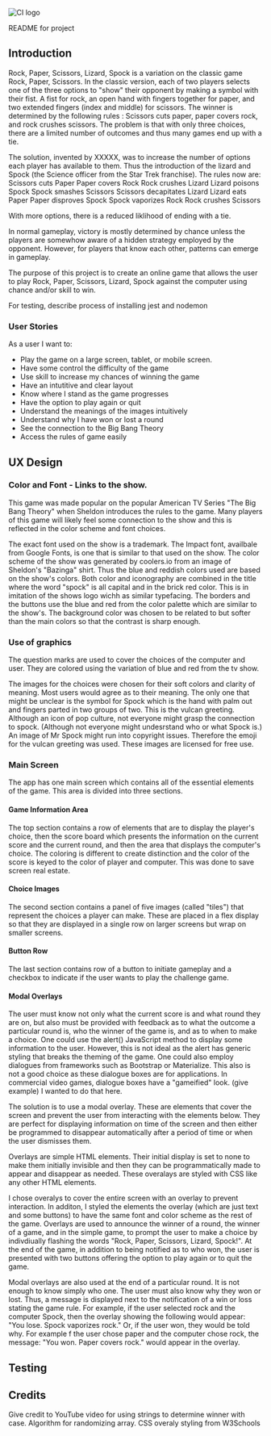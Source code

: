 ![CI logo](https://codeinstitute.s3.amazonaws.com/fullstack/ci_logo_small.png)

README for project


## Introduction
Rock, Paper, Scissors, Lizard, Spock is a variation on the classic game Rock, Paper, Scissors. In the classic version, each of two players selects one of the three options to "show" their opponent by making a symbol with their fist. A fist for rock, an open hand with fingers together for paper, and two extended fingers (index and middle) for scissors. The winner is determined by the following rules : Scissors cuts paper, paper covers rock, and rock crushes scissors. The problem is that with only three choices, there are a limited number of outcomes and thus many games end up with a tie.

The solution, invented by XXXXX, was to increase the number of options each player has available to them. Thus the introduction of the lizard and Spock (the Science officer from the Star Trek franchise). The rules now are:
Scissors cuts Paper
Paper covers Rock
Rock crushes Lizard
Lizard poisons Spock
Spock smashes Scissors
Scissors decapitates Lizard
Lizard eats Paper
Paper disproves Spock
Spock vaporizes Rock
Rock crushes Scissors

With more options, there is a reduced liklihood of ending with a tie.

In normal gameplay, victory is mostly determined by chance unless the players are somewhow aware of a hidden strategy employed by the opponent. However, for players that know each other, patterns can emerge in gameplay.

The purpose of this project is to create an online game that allows the user to play Rock, Paper, Scissors, Lizard, Spock against the computer using chance and/or skill to win.

For testing, describe process of installing jest and nodemon
### User Stories

As a user I want to:
+ Play the game on a large screen, tablet, or mobile screen.
+ Have some control the difficulty of the game
+ Use skill to increase my chances of winning the game
+ Have an intutitive and clear layout
+ Know where I stand as the game progresses
+ Have the option to play again or quit
+ Understand the meanings of the images intuitively
+ Understand why I have won or lost a round
+ See the connection to the Big Bang Theory
+ Access the rules of game easily

## UX Design

### Color and Font - Links to the show.
This game was made popular on the popular American TV Series "The Big Bang Theory" when Sheldon introduces the rules to the game. Many players of this game will likely feel some connection to the show and this is reflected in the color scheme and font choices.

The exact font used on the show is a trademark. The Impact font, availbale from Google Fonts, is one that is similar to that used on the show. The color scheme of the show was generated by coolers.io from an image of Sheldon's "Bazinga" shirt. Thus the blue and reddish colors used are based on the show's colors. Both color and iconography are combined in the title where the word "spock" is all capital and in the brick red color. This is in imitation of the shows logo wichh as similar typefacing. The borders and the buttons use the blue and red from the color palette which are similar to the show's. The background color was chosen to be related to but softer than the main colors so that the contrast is sharp enough.

### Use of graphics
The question marks are used to cover the choices of the computer and user. They are colored using the variation of blue and red from the tv show.

The images for the choices were chosen for their soft colors and clarity of meaning. Most users would agree as to their meaning. The only one that might be unclear is the symbol for Spock which is the hand with palm out and fingers parted in two groups of two. This is the vulcan greeting. Although an icon of pop culture, not everyone might grasp the connection to spock. (Although not everyone might undesrstand who or what Spock is.) An image of Mr Spock might run into copyright issues. Therefore the emoji for the vulcan greeting was used. These images are licensed for free use.

### Main Screen
The app has one main screen which contains all of the essential elements of the game. This area is divided into three sections. 

#### Game Information Area
The top section contains a row of elements that are to display the player's choice, then the score board which presents the information on the current score and the current round, and then the area that displays the computer's choice. The coloring is different to create distinction and the color of the score is keyed to the color of player and computer. This was done to save screen real estate. 

#### Choice Images
The second section contains a panel of five images (called "tiles") that represent the choices a player can make. These are placed in a flex display so that they are displayed in a single row on larger screens but wrap on smaller screens.

#### Button Row
The last section contains row of a button to initiate gameplay and a checkbox to indicate if the user wants to play the challenge game.

#### Modal Overlays
The user must know not only what the current score is and what round they are on, but also must be provided with feedback as to what the outcome a particular round is, who the winner of the game is, and as to when to make a choice. One could use the alert() JavaScript method to display some information to the user. However, this is not ideal as the alert has generic styling that breaks the theming of the game. One could also employ dialogues from frameworks such as Bootstrap or Materialize. This also is not a good choice as these dialogue boxes are for applications. In commercial video games, dialogue boxes have a "gameified" look. (give example) I wanted to do that here.

The solution is to use a modal overlay. These are elements that cover the screen and prevent the user from interacting with the elements below. They are perfect for displaying information on time of the screen and then either be programmed to disappear automatically after a period of time or when the user dismisses them.

Overlays are simple HTML elements. Their initial display is set to none to make them initially invisible and then they can be programmatically made to appear and disappear as needed. These overalays are styled with CSS like any other HTML elements.

I chose overalys to cover the entire screen with an overlay to prevent interaction. In additon, I styled the elements the overlay (which are just text and some buttons) to have the same font and color scheme as the rest of the game. Overlays are used to announce the winner of a round, the winner of a game, and in the simple game, to prompt the user to make a choice by indivdiually flashing the words "Rock, Paper, Scissors, Lizard, Spock!". At the end of the game, in addition to being notified as to who won, the user is presented with two buttons offering the option to play again or to quit the game.

Modal overlays are also used at the end of a particular round. It is not enough to know simply who one. The user must also know why they won or lost. Thus, a message is displayed next to the notification of a win or loss stating the game rule. For example, if the user selected rock and the computer Spock, then the overlay showing the following would appear: "You lose. Spock vaporizes rock." Or, if the user won, they would be told why. For example f the user chose paper and the computer chose rock, the message: "You won. Paper covers rock." would appear in the overlay.

## Testing



## Credits

Give credit to YouTube video for using strings to determine winner with case.
Algorithm for randomizing array.
CSS overaly styling from W3Schools